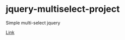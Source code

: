 # jquery-multiselect-project
Simple multi-select jquery

[Link](https://jcrucillo2.github.io/jquery-multiselect-project/)

